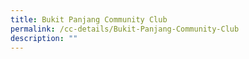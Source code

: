 ```yaml
---
title: Bukit Panjang Community Club
permalink: /cc-details/Bukit-Panjang-Community-Club
description: ""
---
```

